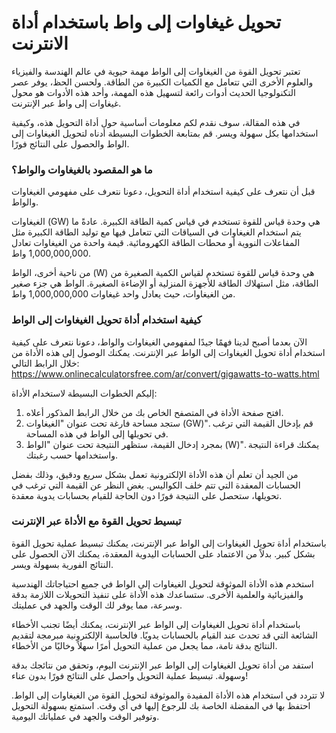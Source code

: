 تحويل غيغاوات إلى واط باستخدام أداة الانترنت
============================================

تعتبر تحويل القوة من الغيغاوات إلى الواط مهمة حيوية في عالم الهندسة والفيزياء والعلوم الأخرى التي تتعامل مع الكميات الكبيرة من الطاقة. ولحسن الحظ، يوفر عصر التكنولوجيا الحديث أدوات رائعة لتسهيل هذه المهمة، وأحد هذه الأدوات هو محول غيغاوات إلى واط عبر الإنترنت.

في هذه المقالة، سوف نقدم لكم معلومات أساسية حول أداة التحويل هذه، وكيفية استخدامها بكل سهولة ويسر. قم بمتابعة الخطوات البسيطة أدناه لتحويل الغيغاوات إلى الواط والحصول على النتائج فورًا.

### ما هو المقصود بالغيغاوات والواط؟

قبل أن نتعرف على كيفية استخدام أداة التحويل، دعونا نتعرف على مفهومي الغيغاوات والواط.

الغيغاوات (GW) هي وحدة قياس للقوة تستخدم في قياس كمية الطاقة الكبيرة. عادةً ما يتم استخدام الغيغاوات في السياقات التي تتعامل فيها مع توليد الطاقة الكبيرة مثل المفاعلات النووية أو محطات الطاقة الكهرومائية. قيمة واحدة من الغيغاوات تعادل 1,000,000,000 واط.

من ناحية أخرى، الواط (W) هي وحدة قياس للقوة تستخدم لقياس الكمية الصغيرة من الطاقة، مثل استهلاك الطاقة للأجهزة المنزلية أو الإضاءة الصغيرة. الواط هي جزء صغير من الغيغاوات، حيث يعادل واحد غيغاوات 1,000,000,000 واط.

### كيفية استخدام أداة تحويل الغيغاوات إلى الواط

الآن بعدما أصبح لدينا فهمًا جيدًا لمفهومي الغيغاوات والواط، دعونا نتعرف على كيفية استخدام أداة تحويل الغيغاوات إلى الواط عبر الإنترنت. يمكنك الوصول إلى هذه الأداة من خلال الرابط التالي: <https://www.onlinecalculatorsfree.com/ar/convert/gigawatts-to-watts.html>

إليكم الخطوات البسيطة لاستخدام الأداة:

1. افتح صفحة الأداة في المتصفح الخاص بك من خلال الرابط المذكور أعلاه.
2. ستجد مساحة فارغة تحت عنوان "الغيغاوات (GW)". قم بإدخال القيمة التي ترغب في تحويلها إلى الواط في هذه المساحة.
3. بمجرد إدخال القيمة، ستظهر النتيجة تحت عنوان "الواط (W)". يمكنك قراءة النتيجة واستخدامها حسب رغبتك.

من الجيد أن تعلم أن هذه الأداة الإلكترونية تعمل بشكل سريع ودقيق، وذلك بفضل الحسابات المعقدة التي تتم خلف الكواليس. بغض النظر عن القيمة التي ترغب في تحويلها، ستحصل على النتيجة فورًا دون الحاجة للقيام بحسابات يدوية معقدة.

### تبسيط تحويل القوة مع الأداة عبر الإنترنت

باستخدام أداة تحويل الغيغاوات إلى الواط عبر الإنترنت، يمكنك تبسيط عملية تحويل القوة بشكل كبير. بدلاً من الاعتماد على الحسابات اليدوية المعقدة، يمكنك الآن الحصول على النتائج الفورية بسهولة ويسر.

استخدم هذه الأداة الموثوقة لتحويل الغيغاوات إلى الواط في جميع احتياجاتك الهندسية والفيزيائية والعلمية الأخرى. ستساعدك هذه الأداة على تنفيذ التحويلات اللازمة بدقة وسرعة، مما يوفر لك الوقت والجهد في عمليتك.

باستخدام أداة تحويل الغيغاوات إلى الواط عبر الإنترنت، يمكنك أيضًا تجنب الأخطاء الشائعة التي قد تحدث عند القيام بالحسابات يدويًا. فالحاسبة الإلكترونية مبرمجة لتقديم النتائج بدقة تامة، مما يجعل من عملية التحويل أمرًا سهلاً وخاليًا من الأخطاء.

استفد من أداة تحويل الغيغاوات إلى الواط عبر الإنترنت اليوم، وتحقق من نتائجك بدقة وسهولة. تبسيط عملية التحويل واحصل على النتائج فورًا بدون عناء!

لا تتردد في استخدام هذه الأداة المفيدة والموثوقة لتحويل القوة من الغيغاوات إلى الواط. احتفظ بها في المفضلة الخاصة بك للرجوع إليها في أي وقت. استمتع بسهولة التحويل وتوفير الوقت والجهد في عملياتك اليومية.